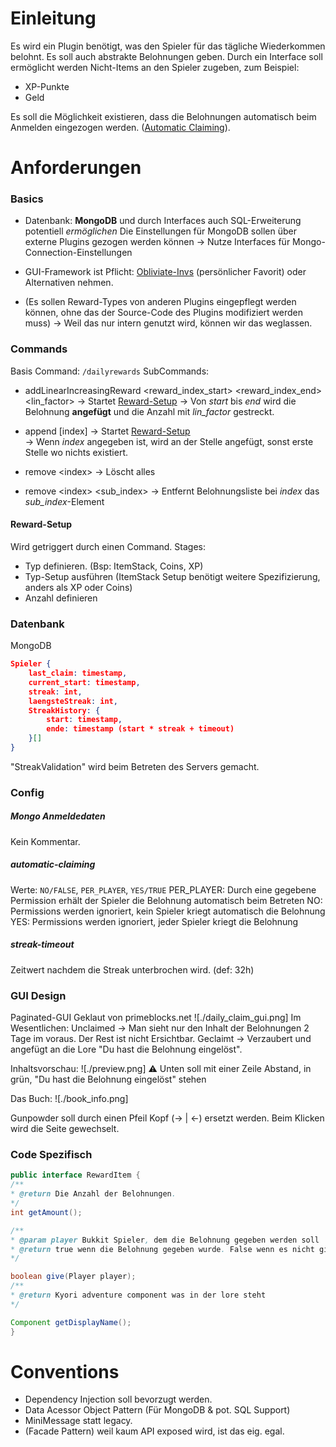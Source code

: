 # Einleitung
Es wird ein Plugin benötigt, was den Spieler für das tägliche Wiederkommen belohnt. 
Es soll auch abstrakte Belohnungen geben. Durch ein Interface soll ermöglicht werden Nicht-Items an den Spieler zugeben, zum Beispiel:
- XP-Punkte
- Geld

Es soll die Möglichkeit existieren, dass die Belohnungen automatisch beim Anmelden eingezogen werden. ([Automatic Claiming](#automatic-claiming)). 

# Anforderungen
### Basics
- Datenbank: **MongoDB** und durch Interfaces auch SQL-Erweiterung potentiell *ermöglichen*
  Die Einstellungen für MongoDB sollen über externe Plugins gezogen werden können 
  -> Nutze Interfaces für Mongo-Connection-Einstellungen
- GUI-Framework ist Pflicht: [Obliviate-Invs](https://github.com/hamza-cskn/obliviate-invs) (persönlicher Favorit) oder Alternativen nehmen.

- (Es sollen Reward-Types von anderen Plugins eingepflegt werden können, ohne das der Source-Code des Plugins modifiziert werden muss) 
  -> Weil das nur intern genutzt wird, können wir das weglassen. 
  
### Commands
Basis Command: `/dailyrewards`
SubCommands:
- addLinearIncreasingReward \<reward_index_start> \<reward_index_end> \<lin_factor>
  -> Startet [Reward-Setup](#Reward-Setup) 
  -> Von _start_ bis _end_ wird die Belohnung **angefügt** und die Anzahl mit _lin_factor_ gestreckt.
  
- append \[index]
  -> Startet [Reward-Setup](#Reward-Setup)  
  -> Wenn _index_ angegeben ist, wird an der Stelle angefügt, sonst erste Stelle wo nichts existiert.
- remove \<index> 
  -> Löscht alles
- remove \<index> \<sub_index> 
  -> Entfernt Belohnungsliste bei _index_ das _sub_index_-Element


#### Reward-Setup
Wird getriggert durch einen Command.
Stages:
- Typ definieren. (Bsp: ItemStack, Coins, XP)
- Typ-Setup ausführen (ItemStack Setup benötigt weitere Spezifizierung, anders als XP oder Coins)
- Anzahl definieren

### Datenbank
MongoDB
```json
Spieler {
	last_claim: timestamp,
	current_start: timestamp,
	streak: int,
	laengsteStreak: int,
	StreakHistory: {
		start: timestamp,
		ende: timestamp (start * streak + timeout)
	}[]
}
```

"StreakValidation" wird beim Betreten des Servers gemacht. 

### Config
##### Mongo Anmeldedaten
Kein Kommentar. 
##### automatic-claiming
Werte: `NO/FALSE`, `PER_PLAYER`, `YES/TRUE`
PER_PLAYER: Durch eine gegebene Permission erhält der Spieler die Belohnung automatisch beim Betreten
NO: Permissions werden ignoriert, kein Spieler kriegt automatisch die Belohnung
YES: Permissions werden ignoriert, jeder Spieler kriegt die Belohnung 

##### streak-timeout
Zeitwert nachdem die Streak unterbrochen wird. (def: 32h)
### GUI Design
Paginated-GUI
Geklaut von primeblocks.net
![./daily_claim_gui.png]
Im Wesentlichen:
Unclaimed ->  Man sieht nur den Inhalt der Belohnungen 2 Tage im voraus. Der Rest ist nicht Ersichtbar. 
Geclaimt -> Verzaubert und angefügt an die Lore "Du hast die Belohnung eingelöst".

Inhaltsvorschau: 
![./preview.png]
⚠️ Unten soll mit einer Zeile Abstand, in grün,  "Du hast die Belohnung eingelöst" stehen

Das Buch:
![./book_info.png]

Gunpowder soll durch einen Pfeil Kopf (-> | <-)  ersetzt werden. 
Beim Klicken wird die Seite gewechselt.

### Code Spezifisch
```java
public interface RewardItem {
/**
* @return Die Anzahl der Belohnungen.
*/
int getAmount();

/**
* @param player Bukkit Spieler, dem die Belohnung gegeben werden soll
* @return true wenn die Belohnung gegeben wurde. False wenn es nicht ging.
*/

boolean give(Player player);
/**
* @return Kyori adventure component was in der lore steht
*/

Component getDisplayName();
}
```


# Conventions
- Dependency Injection soll bevorzugt werden.
- Data Acessor Object Pattern (Für MongoDB & pot. SQL Support)
- MiniMessage statt legacy. 
- (Facade Pattern) weil kaum API exposed wird, ist das eig. egal.

